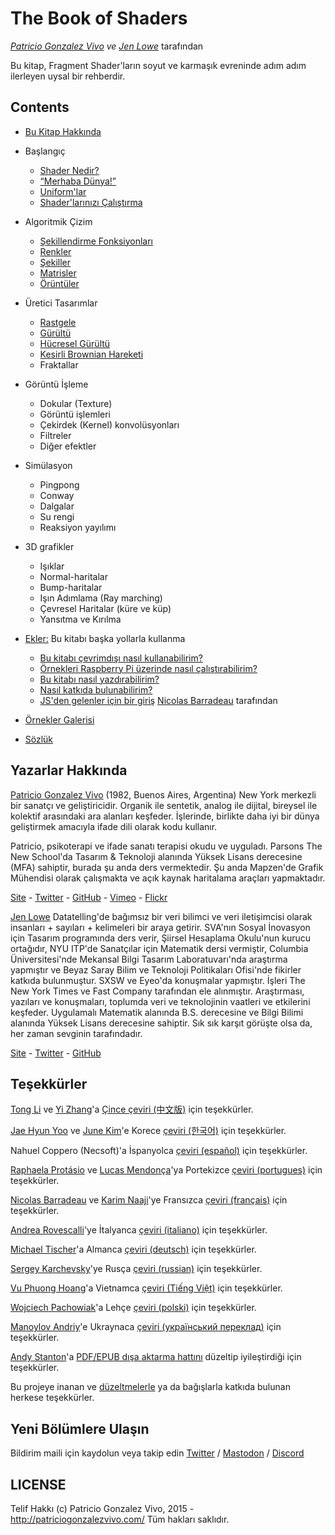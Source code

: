 <canvas id="custom" class="canvas" data-fragment-url="src/moon/moon.frag" data-textures="src/moon/moon.jpg" width="350px" height="350px"></canvas>

# The Book of Shaders
*[Patricio Gonzalez Vivo](http://patriciogonzalezvivo.com/) ve [Jen Lowe](http://jenlowe.net/)* tarafından

Bu kitap, Fragment Shader'ların soyut ve karmaşık evreninde adım adım ilerleyen uysal bir rehberdir.

<div class="header">
<a href="https://www.paypal.com/cgi-bin/webscr?cmd=_s-xclick&hosted_button_id=B5FSVSHGEATCG" style="float: right;"><img src="https://www.paypalobjects.com/en_US/i/btn/btn_donate_SM.gif" alt=""></a>
</div>

## Contents

* [Bu Kitap Hakkında](00/)

* Başlangıç
    * [Shader Nedir?](01/)
    * [“Merhaba Dünya!”](02/)
    * [Uniform'lar](03/)
	* [Shader'larınızı Çalıştırma](04/)

* Algoritmik Çizim
    * [Şekillendirme Fonksiyonları](05/)
    * [Renkler](06/)
    * [Şekiller](07/)
    * [Matrisler](08/)
    * [Örüntüler](09/)

* Üretici Tasarımlar
    * [Rastgele](10/)
    * [Gürültü](11/)
    * [Hücresel Gürültü](12/)
    * [Kesirli Brownian Hareketi](13/)
    * Fraktallar

* Görüntü İşleme
    * Dokular (Texture)
    * Görüntü işlemleri
    * Çekirdek (Kernel) konvolüsyonları
    * Filtreler
    * Diğer efektler

* Simülasyon
    * Pingpong
    * Conway
    * Dalgalar
    * Su rengi
    * Reaksiyon yayılımı

* 3D grafikler
    * Işıklar
    * Normal-haritalar
    * Bump-haritalar
    * Işın Adımlama (Ray marching)
    * Çevresel Haritalar (küre ve küp)
    * Yansıtma ve Kırılma

* [Ekler:](appendix/) Bu kitabı başka yollarla kullanma
	* [Bu kitabı çevrimdışı nasıl kullanabilirim?](appendix/00/)
	* [Örnekleri Raspberry Pi üzerinde nasıl çalıştırabilirim?](appendix/01/)
	* [Bu kitabı nasıl yazdırabilirim?](appendix/02/)
    * [Nasıl katkıda bulunabilirim?](appendix/03/)
    * [JS'den gelenler için bir giriş](appendix/04/) [Nicolas Barradeau](http://www.barradeau.com/) tarafından
* [Örnekler Galerisi](examples/)
* [Sözlük](glossary/)

## Yazarlar Hakkında

[Patricio Gonzalez Vivo](http://patriciogonzalezvivo.com/) (1982, Buenos Aires, Argentina) New York merkezli bir sanatçı ve geliştiricidir. Organik ile sentetik, analog ile dijital, bireysel ile kolektif arasındaki ara alanları keşfeder. İşlerinde, birlikte daha iyi bir dünya geliştirmek amacıyla ifade dili olarak kodu kullanır.

Patricio, psikoterapi ve ifade sanatı terapisi okudu ve uyguladı. Parsons The New School'da Tasarım & Teknoloji alanında Yüksek Lisans derecesine (MFA) sahiptir, burada şu anda ders vermektedir. Şu anda Mapzen'de Grafik Mühendisi olarak çalışmakta ve açık kaynak haritalama araçları yapmaktadır.

<div class="header"> <a href="http://patriciogonzalezvivo.com/" target="_blank">Site</a> - <a href="https://twitter.com/patriciogv" target="_blank">Twitter</a> - <a href="https://github.com/patriciogonzalezvivo" target="_blank">GitHub</a> - <a href="https://vimeo.com/patriciogv" target="_blank">Vimeo</a> - <a href="https://www.flickr.com/photos/106950246@N06/" target="_blank"> Flickr</a></div>

[Jen Lowe](http://jenlowe.net/) Datatelling'de bağımsız bir veri bilimci ve veri iletişimcisi olarak insanları + sayıları + kelimeleri bir araya getirir. SVA'nın Sosyal İnovasyon için Tasarım programında ders verir, Şiirsel Hesaplama Okulu'nun kurucu ortağıdır, NYU ITP'de Sanatçılar için Matematik dersi vermiştir, Columbia Üniversitesi'nde Mekansal Bilgi Tasarım Laboratuvarı'nda araştırma yapmıştır ve Beyaz Saray Bilim ve Teknoloji Politikaları Ofisi'nde fikirler katkıda bulunmuştur. SXSW ve Eyeo'da konuşmalar yapmıştır. İşleri The New York Times ve Fast Company tarafından ele alınmıştır. Araştırması, yazıları ve konuşmaları, toplumda veri ve teknolojinin vaatleri ve etkilerini keşfeder. Uygulamalı Matematik alanında B.S. derecesine ve Bilgi Bilimi alanında Yüksek Lisans derecesine sahiptir. Sık sık karşıt görüşte olsa da, her zaman sevginin tarafındadır.

<div class="header"> <a href="http://jenlowe.net/" target="_blank">Site</a> - <a href="https://twitter.com/datatelling" target="_blank">Twitter</a> - <a href="https://github.com/datatelling" target="_blank">GitHub</a></div>

## Teşekkürler
[Tong Li](https://www.facebook.com/tong.lee.9484) ve [Yi Zhang](https://www.facebook.com/archer.zetta?pnref=story)'a [Çince çeviri (中文版)](?lan=ch) için teşekkürler.

[Jae Hyun Yoo](https://www.facebook.com/fkkcloud) ve [June Kim](https://github.com/rlawns324)'e Korece [çeviri (한국어)](?lan=kr) için teşekkürler.

Nahuel Coppero (Necsoft)'a İspanyolca [çeviri (español)](?lan=es) için teşekkürler.

[Raphaela Protásio](https://github.com/Rawphs) ve [Lucas Mendonça](https://github.com/luuchowl)'ya Portekizce [çeviri (portugues)](?lan=pt) için teşekkürler.

[Nicolas Barradeau](https://twitter.com/nicoptere) ve [Karim Naaji](http://karim.naaji.fr/)'ye Fransızca [çeviri (français)](?lan=fr) için teşekkürler.

[Andrea Rovescalli](https://www.earove.info)'ye İtalyanca [çeviri (italiano)](?lan=it) için teşekkürler.

[Michael Tischer](http://www.mitinet.de)'a Almanca [çeviri (deutsch)](?lan=de) için teşekkürler.

[Sergey Karchevsky](https://www.facebook.com/sergey.karchevsky.3)'ye Rusça [çeviri (russian)](?lan=ru) için teşekkürler.

[Vu Phuong Hoang](https://www.facebook.com/vuphuonghoang88)'a Vietnamca [çeviri (Tiếng Việt)](?lan=vi) için teşekkürler.

[Wojciech Pachowiak](https://github.com/WojtekPachowiak)'a Lehçe [çeviri (polski)](?lan=pl) için teşekkürler.

[Manoylov Andriy](https://twitter.com/ManoylovAC)'e Ukraynaca [çeviri (український переклад)](?lan=ua) için teşekkürler.

[Andy Stanton](https://andy.stanton.is/)'a [PDF/EPUB dışa aktarma hattını](https://thebookofshaders.com/appendix/02/) düzeltip iyileştirdiği için teşekkürler.

Bu projeye inanan ve [düzeltmelerle](https://github.com/patriciogonzalezvivo/thebookofshaders/graphs/contributors) ya da bağışlarla katkıda bulunan herkese teşekkürler.

## Yeni Bölümlere Ulaşın

Bildirim maili için kaydolun veya takip edin [Twitter](https://twitter.com/bookofshaders) / <a rel="me" href="https://mastodon.gamedev.place/@bookofshaders">Mastodon</a> / [Discord](shader.zone)

<div id="fd-form-623359074e5181d777e479f9"></div>
<script>
  window.fd('form', {
    formId: '623359074e5181d777e479f9',
    containerEl: '#fd-form-623359074e5181d777e479f9'
  });
</script>

## LICENSE

Telif Hakkı (c) Patricio Gonzalez Vivo, 2015 - http://patriciogonzalezvivo.com/
Tüm hakları saklıdır.
